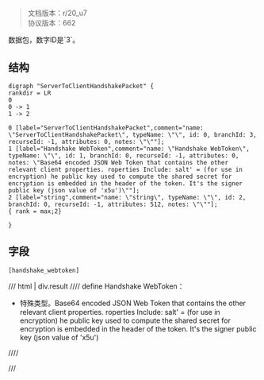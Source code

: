 # <!-- md:samp ServerToClientHandshakePacket -->

> 文档版本：r/20_u7<br/>协议版本：662

<!-- md:samp ServerToClientHandshakePacket -->数据包，数字ID是`3`。

## 结构

```viz
digraph "ServerToClientHandshakePacket" {
rankdir = LR
0
0 -> 1
1 -> 2

0 [label="ServerToClientHandshakePacket",comment="name: \"ServerToClientHandshakePacket\", typeName: \"\", id: 0, branchId: 3, recurseId: -1, attributes: 0, notes: \"\""];
1 [label="Handshake WebToken",comment="name: \"Handshake WebToken\", typeName: \"\", id: 1, branchId: 0, recurseId: -1, attributes: 0, notes: \"Base64 encoded JSON Web Token that contains the other relevant client properties. roperties Include: salt' = (for use in encryption) he public key used to compute the shared secret for encryption is embedded in the header of the token. It's the signer public key (json value of 'x5u')\""];
2 [label="string",comment="name: \"string\", typeName: \"\", id: 2, branchId: 0, recurseId: -1, attributes: 512, notes: \"\""];
{ rank = max;2}

}

```

## 字段

```title='ServerToClientHandshakePacket'
[handshake_webtoken]
```

/// html | div.result
//// define
Handshake WebToken：[<!-- md:samp string -->](../types/string.md)

- 特殊类型。Base64 encoded JSON Web Token that contains the other relevant client properties. roperties Include: salt' = (for use in encryption) he public key used to compute the shared secret for encryption is embedded in the header of the token. It's the signer public key (json value of 'x5u')


////

///

